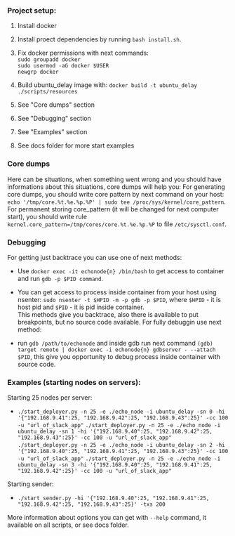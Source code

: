 ### Project setup:

1. Install docker  
2. Install proect dependencies by running `bash install.sh`.  
3. Fix docker permissions with next commands:  
`sudo groupadd docker`  
`sudo usermod -aG docker $USER`  
`newgrp docker`  

4. Build ubuntu_delay image with: `docker build -t ubuntu_delay ./scripts/resources`
5. See "Core dumps" section
6. See "Debugging" section
7. See "Examples" section
8. See docs folder for more start examples

### Core dumps

Here can be situations, when something went wrong and you should have informations about this situations, core dumps will help you:
For generating core dumps, you should write core pattern by next command on your host: `echo '/tmp/core.%t.%e.%p.%P' | sudo tee /proc/sys/kernel/core_pattern`.
For permanent storing core_pattern (it will be changed for next computer start), you should write rule `kernel.core_pattern=/tmp/cores/core.%t.%e.%p.%P` to file `/etc/sysctl.conf`.

### Debugging

For getting just backtrace you can use one of next methods:

* Use `docker exec -it echonode{n} /bin/bash` to get access to container and run `gdb -p $PID command`.  
* You can get access to process inside container from your host using nsenter: `sudo nsenter -t $HPID -m -p gdb -p $PID`, where `$HPID` - it is host pid and `$PID` - it is pid inside container.  
This methods give you backtrace, also there is available to put breakpoints, but no source code available. For fully debuggin use next method:

* run `gdb /path/to/echonode` and inside gdb run next command `(gdb) target remote | docker exec -i echonode{n} gdbserver - --attach $PID`, this give you opportunity to debug process inside container with source code.

### Examples (starting nodes on servers):

Starting 25 nodes per server:
* `./start_deployer.py -n 25 -e ./echo_node -i ubuntu_delay -sn 0 -hi '{"192.168.9.41":25, "192.168.9.42":25, "192.168.9.43":25}' -cc 100 -u "url_of_slack_app"`
  `./start_deployer.py -n 25 -e ./echo_node -i ubuntu_delay -sn 1 -hi '{"192.168.9.40":25, "192.168.9.42":25, "192.168.9.43":25}' -cc 100 -u "url_of_slack_app"`
  `./start_deployer.py -n 25 -e ./echo_node -i ubuntu_delay -sn 2 -hi '{"192.168.9.40":25, "192.168.9.41":25, "192.168.9.43":25}' -cc 100 -u "url_of_slack_app"`
  `./start_deployer.py -n 25 -e ./echo_node -i ubuntu_delay -sn 3 -hi '{"192.168.9.40":25, "192.168.9.41":25, "192.168.9.42":25}' -cc 100 -u "url_of_slack_app"`

Starting sender:
* `./start_sender.py -hi '{"192.168.9.40":25, "192.168.9.41":25, "192.168.9.42":25, "192.168.9.43":25}' -txs 200`

More information about options you can get with `--help` command, it available on all scripts, or see docs folder.
